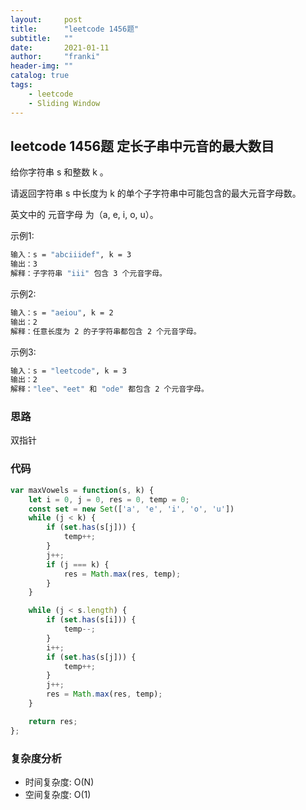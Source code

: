 ```yaml
---
layout:     post
title:      "leetcode 1456题"
subtitle:   ""
date:       2021-01-11
author:     "franki"
header-img: ""
catalog: true
tags:
    - leetcode
    - Sliding Window
---
```


## leetcode 1456题 定长子串中元音的最大数目

给你字符串 s 和整数 k 。

请返回字符串 s 中长度为 k 的单个子字符串中可能包含的最大元音字母数。

英文中的 元音字母 为（a, e, i, o, u）。

示例1:

```bash
输入：s = "abciiidef", k = 3
输出：3
解释：子字符串 "iii" 包含 3 个元音字母。
```

示例2:

```bash
输入：s = "aeiou", k = 2
输出：2
解释：任意长度为 2 的子字符串都包含 2 个元音字母。
```

示例3:

```bash
输入：s = "leetcode", k = 3
输出：2
解释："lee"、"eet" 和 "ode" 都包含 2 个元音字母。
```

### 思路

双指针

### 代码

```js
var maxVowels = function(s, k) {
    let i = 0, j = 0, res = 0, temp = 0;
    const set = new Set(['a', 'e', 'i', 'o', 'u'])
    while (j < k) {
        if (set.has(s[j])) {
            temp++;
        }
        j++;
        if (j === k) {
            res = Math.max(res, temp);
        }
    }

    while (j < s.length) {
        if (set.has(s[i])) {
            temp--;
        }
        i++;
        if (set.has(s[j])) {
            temp++;
        }
        j++;
        res = Math.max(res, temp);
    }

    return res;
};
```

### 复杂度分析

- 时间复杂度: O(N)
- 空间复杂度: O(1)
